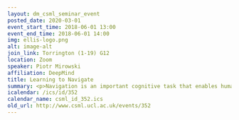 ```yaml
---
layout: dm_csml_seminar_event
posted_date: 2020-03-01
event_start_time: 2018-06-01 13:00
event_end_time: 2018-06-01 14:00
img: ellis-logo.png
alt: image-alt
join_link: Torrington (1-19) G12
location: Zoom
speaker: Piotr Mirowski
affiliation: DeepMind
title: Learning to Navigate
summary: <p>Navigation is an important cognitive task that enables humans and animals to traverse, with or without maps, over long distances in the complex world. Such long-range navigation can simultaneously support self-localisation (“I am here”) and a representation of the goal (“I am going there”). For this reason, studying navigation is fundamental to the study and development of artificial intelligence, and trying to replicate navigation in artificial agents can also help neuroscientists understand its biological underpinnings.<br/>This talk will cover our own journey to understand navigation by building deep reinforcement learning agents, starting from learning to control a simple agent that can explore and memorise large 3D mazes, to building agents that can learn to read and write to memory in order to generalise goal acquisition skills to previously unseen environments. I will show how these artificial agents relate to navigation in the real world, both through the study of the emergence of grid cell representations in neural networks -- akin to those found in the mammalian entorhinal cortex -- and by demonstrating that these agents can navigate in Street View-based real world photographic environments.</p>
icalendar: /ics/id/352
calendar_name: csml_id_352.ics
old_url: http://www.csml.ucl.ac.uk/events/352
---
```

